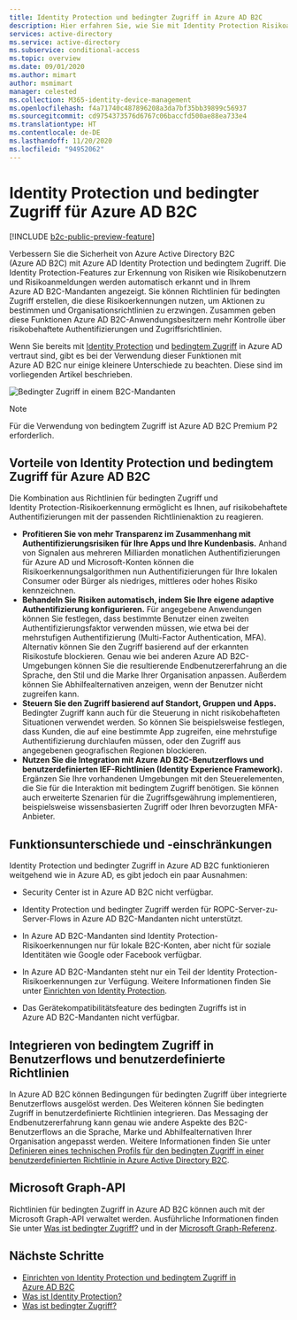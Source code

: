 ```yaml
---
title: Identity Protection und bedingter Zugriff in Azure AD B2C
description: Hier erfahren Sie, wie Sie mit Identity Protection Risikoanmeldungen und Risikoerkennungen anzeigen. Außerdem erfahren Sie, wie sich mithilfe von bedingtem Zugriff Organisationsrichtlinien auf der Grundlage von Risikoereignissen in Ihren Azure AD B2C-Mandanten erzwingen lassen.
services: active-directory
ms.service: active-directory
ms.subservice: conditional-access
ms.topic: overview
ms.date: 09/01/2020
ms.author: mimart
author: msmimart
manager: celested
ms.collection: M365-identity-device-management
ms.openlocfilehash: f4a71740c487896208a3da7bf35bb39899c56937
ms.sourcegitcommit: cd9754373576d6767c06baccfd500ae88ea733e4
ms.translationtype: HT
ms.contentlocale: de-DE
ms.lasthandoff: 11/20/2020
ms.locfileid: "94952062"
---
```

# <a name="identity-protection-and-conditional-access-for-azure-ad-b2c"></a>Identity Protection und bedingter Zugriff für Azure AD B2C

[!INCLUDE [b2c-public-preview-feature](../../includes/active-directory-b2c-public-preview.md)]

Verbessern Sie die Sicherheit von Azure Active Directory B2C (Azure AD B2C) mit Azure AD Identity Protection und bedingtem Zugriff. Die Identity Protection-Features zur Erkennung von Risiken wie Risikobenutzern und Risikoanmeldungen werden automatisch erkannt und in Ihrem Azure AD B2C-Mandanten angezeigt. Sie können Richtlinien für bedingten Zugriff erstellen, die diese Risikoerkennungen nutzen, um Aktionen zu bestimmen und Organisationsrichtlinien zu erzwingen. Zusammen geben diese Funktionen Azure AD B2C-Anwendungsbesitzern mehr Kontrolle über risikobehaftete Authentifizierungen und Zugriffsrichtlinien.
  
Wenn Sie bereits mit [Identity Protection](../active-directory/identity-protection/overview-identity-protection.md) und [bedingtem Zugriff](../active-directory/conditional-access/overview.md) in Azure AD vertraut sind, gibt es bei der Verwendung dieser Funktionen mit Azure AD B2C nur einige kleinere Unterschiede zu beachten. Diese sind im vorliegenden Artikel beschrieben.

![Bedingter Zugriff in einem B2C-Mandanten](media/conditional-access-identity-protection-overview/conditional-access-b2c.png)

> [!NOTE]
> Für die Verwendung von bedingtem Zugriff ist Azure AD B2C Premium P2 erforderlich.

## <a name="benefits-of-identity-protection-and-conditional-access-for-azure-ad-b2c"></a>Vorteile von Identity Protection und bedingtem Zugriff für Azure AD B2C  

Die Kombination aus Richtlinien für bedingten Zugriff und Identity Protection-Risikoerkennung ermöglicht es Ihnen, auf risikobehaftete Authentifizierungen mit der passenden Richtlinienaktion zu reagieren.

- **Profitieren Sie von mehr Transparenz im Zusammenhang mit Authentifizierungsrisiken für Ihre Apps und Ihre Kundenbasis.** Anhand von Signalen aus mehreren Milliarden monatlichen Authentifizierungen für Azure AD und Microsoft-Konten können die Risikoerkennungsalgorithmen nun Authentifizierungen für Ihre lokalen Consumer oder Bürger als niedriges, mittleres oder hohes Risiko kennzeichnen.
- **Behandeln Sie Risiken automatisch, indem Sie Ihre eigene adaptive Authentifizierung konfigurieren.** Für angegebene Anwendungen können Sie festlegen, dass bestimmte Benutzer einen zweiten Authentifizierungsfaktor verwenden müssen, wie etwa bei der mehrstufigen Authentifizierung (Multi-Factor Authentication, MFA). Alternativ können Sie den Zugriff basierend auf der erkannten Risikostufe blockieren. Genau wie bei anderen Azure AD B2C-Umgebungen können Sie die resultierende Endbenutzererfahrung an die Sprache, den Stil und die Marke Ihrer Organisation anpassen. Außerdem können Sie Abhilfealternativen anzeigen, wenn der Benutzer nicht zugreifen kann.
- **Steuern Sie den Zugriff basierend auf Standort, Gruppen und Apps.**  Bedingter Zugriff kann auch für die Steuerung in nicht risikobehafteten Situationen verwendet werden. So können Sie beispielsweise festlegen, dass Kunden, die auf eine bestimmte App zugreifen, eine mehrstufige Authentifizierung durchlaufen müssen, oder den Zugriff aus angegebenen geografischen Regionen blockieren.
- **Nutzen Sie die Integration mit Azure AD B2C-Benutzerflows und benutzerdefinierten IEF-Richtlinien (Identity Experience Framework).** Ergänzen Sie Ihre vorhandenen Umgebungen mit den Steuerelementen, die Sie für die Interaktion mit bedingtem Zugriff benötigen. Sie können auch erweiterte Szenarien für die Zugriffsgewährung implementieren, beispielsweise wissensbasierten Zugriff oder Ihren bevorzugten MFA-Anbieter.

## <a name="feature-differences-and-limitations"></a>Funktionsunterschiede und -einschränkungen

Identity Protection und bedingter Zugriff in Azure AD B2C funktionieren weitgehend wie in Azure AD, es gibt jedoch ein paar Ausnahmen:

- Security Center ist in Azure AD B2C nicht verfügbar.

- Identity Protection und bedingter Zugriff werden für ROPC-Server-zu-Server-Flows in Azure AD B2C-Mandanten nicht unterstützt.

- In Azure AD B2C-Mandanten sind Identity Protection-Risikoerkennungen nur für lokale B2C-Konten, aber nicht für soziale Identitäten wie Google oder Facebook verfügbar.

- In Azure AD B2C-Mandanten steht nur ein Teil der Identity Protection-Risikoerkennungen zur Verfügung. Weitere Informationen finden Sie unter [Einrichten von Identity Protection](conditional-access-identity-protection-setup.md#set-up-identity-protection).

- Das Gerätekompatibilitätsfeature des bedingten Zugriffs ist in Azure AD B2C-Mandanten nicht verfügbar.


## <a name="integrate-conditional-access-with-user-flows-and-custom-policies"></a>Integrieren von bedingtem Zugriff in Benutzerflows und benutzerdefinierte Richtlinien

In Azure AD B2C können Bedingungen für bedingten Zugriff über integrierte Benutzerflows ausgelöst werden. Des Weiteren können Sie bedingten Zugriff in benutzerdefinierte Richtlinien integrieren. Das Messaging der Endbenutzererfahrung kann genau wie andere Aspekte des B2C-Benutzerflows an die Sprache, Marke und Abhilfealternativen Ihrer Organisation angepasst werden. Weitere Informationen finden Sie unter [Definieren eines technischen Profils für den bedingten Zugriff in einer benutzerdefinierten Richtlinie in Azure Active Directory B2C](conditional-access-technical-profile.md).

## <a name="microsoft-graph-api"></a>Microsoft Graph-API

Richtlinien für bedingten Zugriff in Azure AD B2C können auch mit der Microsoft Graph-API verwaltet werden. Ausführliche Informationen finden Sie unter [Was ist bedingter Zugriff?](../active-directory/conditional-access/overview.md) und in der [Microsoft Graph-Referenz](/graph/api/resources/conditionalaccesspolicy?view=graph-rest-beta.md).

## <a name="next-steps"></a>Nächste Schritte

- [Einrichten von Identity Protection und bedingtem Zugriff in Azure AD B2C](conditional-access-identity-protection-setup.md)
- [Was ist Identity Protection?](../active-directory/identity-protection/overview-identity-protection.md)
- [Was ist bedingter Zugriff?](../active-directory/conditional-access/overview.md)